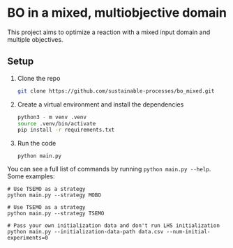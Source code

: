 # BO in a mixed, multiobjective domain

This project aims to optimize a reaction with a mixed input domain and multiple objectives.

## Setup

1. Clone the repo

    ```bash
    git clone https://github.com/sustainable-processes/bo_mixed.git
    ```

2. Create a virtual environment and install the dependencies

    ```bash
    python3 - m venv .venv
    source .venv/bin/activate
    pip install -r requirements.txt
    ```

3. Run the code

    ```
    python main.py
    ```

You can see a full list of commands by running `python main.py --help`. Some examples:

```
# Use TSEMO as a strategy
python main.py --strategy MOBO

# Use TSEMO as a strategy
python main.py --strategy TSEMO

# Pass your own initialization data and don't run LHS initialization
python main.py --initialization-data-path data.csv --num-initial-experiments=0
```